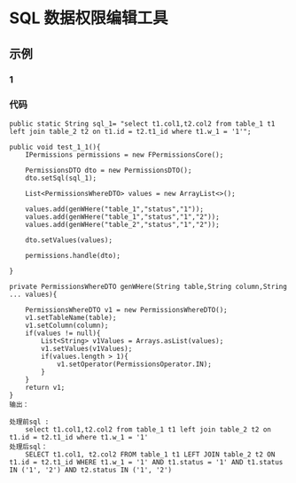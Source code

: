 # SQL 数据权限编辑工具

## 示例
### 1 
### 代码
	public static String sql_1= "select t1.col1,t2.col2 from table_1 t1 left join table_2 t2 on t1.id = t2.t1_id where t1.w_1 = '1'";
    
    public void test_1_1(){
        IPermissions permissions = new FPermissionsCore();

        PermissionsDTO dto = new PermissionsDTO();
        dto.setSql(sql_1);

        List<PermissionsWhereDTO> values = new ArrayList<>();

        values.add(genWHere("table_1","status","1"));
        values.add(genWHere("table_1","status","1","2"));
        values.add(genWHere("table_2","status","1","2"));

        dto.setValues(values);

        permissions.handle(dto);

    }
	
	private PermissionsWhereDTO genWHere(String table,String column,String ... values){

        PermissionsWhereDTO v1 = new PermissionsWhereDTO();
        v1.setTableName(table);
        v1.setColumn(column);
        if(values != null){
            List<String> v1Values = Arrays.asList(values);
            v1.setValues(v1Values);
            if(values.length > 1){
                v1.setOperator(PermissionsOperator.IN);
            }
        }
        return v1;
    }
	输出：
	
	处理前sql : 
		select t1.col1,t2.col2 from table_1 t1 left join table_2 t2 on t1.id = t2.t1_id where t1.w_1 = '1'
	处理后sql：
		SELECT t1.col1, t2.col2 FROM table_1 t1 LEFT JOIN table_2 t2 ON t1.id = t2.t1_id WHERE t1.w_1 = '1' AND t1.status = '1' AND t1.status IN ('1', '2') AND t2.status IN ('1', '2')

### 